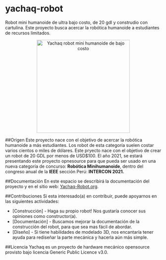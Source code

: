 # yachaq-robot
Robot mini humanoide de ultra bajo costo, de 20 gdl y construdio con cartulina. Este proyecto busca acercar la robótica humanoide a estudiantes de recursos limitados.

<p align="center">
  <a href="https://yachaq-robot.org"><img src="https://yachaq-robot.org/wp-content/uploads/2021/06/Real-frente-redimensionado.jpg" width="300" alt="Yachaq robot mini humanoide de bajo costo" /></a>
</p>

##Origen
Este proyecto nace con el objetivo de acercar la robótica humanoide a más estudiantes. Los robot de esta categoría suelen costar varios cientos o miles de dólares. Este pryecto nace con el objetivo de crear un robot de 20 GDL por menos de USD$100. 
El año 2021, se estará presentando este proyecto opnesource para que pueda ser usado en una nueva categoría de concurso: **Robótica Minihumanoide**, dentro del congreso anual de la **IEEE** sección Perú: **INTERCON 2021.** 

##Documentación
En este espacio se describirá la documentación del proyecto y en el sitio web: [Yachaq-Robot.org](https://yachaq-robot.org).


##Contribuciones
Si esta interesado(a) en contribuir, puede apoyarnos en las siguientes actividades:
 - [Construcción] - Haga su propio robot! Nos gustaría conocer sus opiniones como constructor(a).
 - [Documentación] - Buscamos mejorar la documentación de la construcción del robot, para que sea mas fácil de abordar.
 - [Diseño] - Si tiene habilidades de modelado 3D, nos encantaría tener ayuda para rediseñar la parte mecánica y hacerla aún más simple.  

##Licencia
Yachaq es un proyecto de hardware mecánico opensource provisto bajo licencia Generic Public Licence v3.0. 

